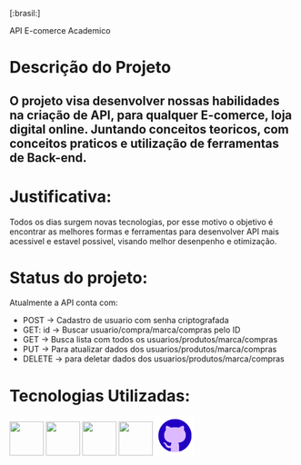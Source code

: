  [:brasil:]
 
 API E-comerce Academico
 # Descrição do Projeto
 ## O projeto visa desenvolver nossas habilidades na criação de API, para qualquer E-comerce, loja digital online. Juntando conceitos teoricos, com conceitos praticos e utilização de ferramentas de Back-end.
 
 # Justificativa: 
 Todos os dias surgem novas tecnologias, por esse motivo o objetivo é encontrar as melhores formas e ferramentas para desenvolver API mais acessivel e estavel possivel, visando melhor desenpenho e otimização.
 
 # Status do projeto:
 Atualmente a API conta com: 
* POST -> Cadastro de usuario com senha criptografada
* GET: id -> Buscar usuario/compra/marca/compras pelo ID
* GET -> Busca lista com todos os usuarios/produtos/marca/compras
* PUT -> Para atualizar dados dos usuarios/produtos/marca/compras
* DELETE -> para deletar dados dos usuarios/produtos/marca/compras

# Tecnologias Utilizadas:
<img src="https://cdn.jsdelivr.net/gh/devicons/devicon/icons/nodejs/nodejs-original.svg" width="60" height="60" /> <img src="https://cdn.jsdelivr.net/gh/devicons/devicon/icons/typescript/typescript-original.svg" width="60" height="60" /> <img src="https://cdn.jsdelivr.net/gh/devicons/devicon/icons/javascript/javascript-original.svg" width="60" height="60" /> <img src="https://cdn.jsdelivr.net/gh/devicons/devicon/icons/git/git-original.svg" width="60" height="60"/> <img src="https://raw.githubusercontent.com/matheusxavierr/ProjetoDev/main/assets/github2.svg" width="70px" height="70px">
